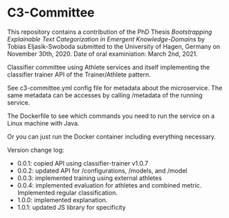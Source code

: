 # C3-Committee
This repository contains a contribution of the PhD Thesis *Bootstrapping Explainable Text Categorization in Emergent Knowledge-Domains* by Tobias Eljasik-Swoboda submitted to the University of Hagen, Germany on November 30th, 2020. Date of oral examiniation: March 2nd, 2021. 

Classifier committee using Athlete services and itself implementing the classifier trainer API of the Trainer/Athlete pattern. 

See c3-committee.yml config file for metadata about the microservice. The same metadata can be accesses by calling /metadata of the running service. 

The Dockerfile to see which commands you need to run the service on a Linux machine with Java. 

Or you can just run the Docker container including everything necessary. 

Version change log:

- 0.0.1: copied API using classifier-trainer v1.0.7
- 0.0.2: updated API for /configurations, /models, and /model
- 0.0.3: implemented training using external athletes
- 0.0.4: implemented evaluation for athletes and combined metric. Implemented regular classification.
- 1.0.0: implemented explanation.
- 1.0.1: updated JS library for specificity